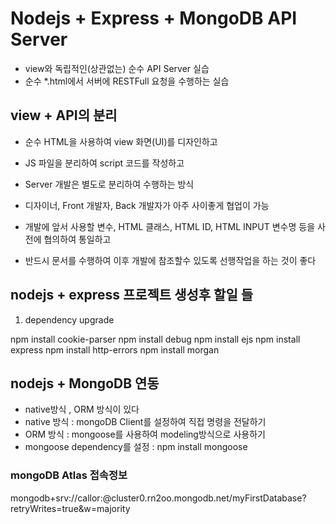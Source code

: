 # Nodejs + Express + MongoDB API Server

- view와 독립적인(상관없는) 순수 API Server 실습
- 순수 \*.html에서 서버에 RESTFull 요청을 수행하는 실습

## view + API의 분리

- 순수 HTML을 사용하여 view 화면(UI)를 디자인하고
- JS 파일을 분리하여 script 코드를 작성하고
- Server 개발은 별도로 분리하여 수행하는 방식
- 디자이너, Front 개발자, Back 개발자가 아주 사이좋게 협업이 가능

- 개발에 앞서 사용할 변수, HTML 클래스, HTML ID, HTML INPUT 변수명 등을 사전에 협의하여 통일하고
- 반드시 문서를 수행하여 이후 개발에 참조할수 있도록 선행작업을 하는 것이 좋다

## nodejs + express 프로젝트 생성후 할일 들

1. dependency upgrade

npm install cookie-parser
npm install debug
npm install ejs
npm install express
npm install http-errors
npm install morgan

## nodejs + MongoDB 연동

- native방식 , ORM 방식이 있다
- native 방식 : mongoDB Client를 설정하여 직접 명령을 전달하기
- ORM 방식 : mongoose를 사용하여 modeling방식으로 사용하기
- mongoose dependency를 설정 : npm install mongoose

### mongoDB Atlas 접속정보

mongodb+srv://callor:<password>@cluster0.rn2oo.mongodb.net/myFirstDatabase?retryWrites=true&w=majority
